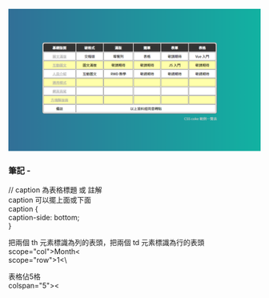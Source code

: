 ![圖文互動卡片](./L12.png "表格")

### 筆記 -


// caption 為表格標題 或 註解\
caption 可以擺上面或下面\
caption {\
  caption-side: bottom;\
}

把兩個 th 元素標識為列的表頭，把兩個 td 元素標識為行的表頭\
scope="col">Month<\
scope="row">1<\

表格佔5格\
colspan="5"><
